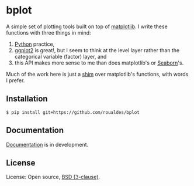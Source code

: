 # bplot

A simple set of plotting tools built on top of [matplotlib](https://matplotlib.org/).  I write these functions with three things in mind:

  1. [Python](https://www.python.org/) practice,
  2. [ggplot2](http://ggplot2.org/) is great!, but I seem to think at the level layer rather than the categorical variable (factor) layer, and
  3. this API makes more sense to me than does matplotlib's or [Seaborn](http://seaborn.pydata.org/)'s.

  Much of the work here is just a [shim](https://en.wikipedia.org/wiki/Shim_(computing)) over matplotlib's functions, with words I prefer.

## Installation

```
$ pip install git+https://github.com/roualdes/bplot
```

## Documentation

[Documentation](https://roualdes.github.io/bplot/) is in development.


## License

License: Open source, [BSD (3-clause)](https://opensource.org/licenses/BSD-3-Clause).
